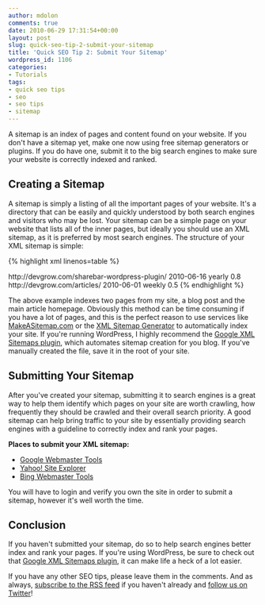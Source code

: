 ```yaml
---
author: mdolon
comments: true
date: 2010-06-29 17:31:54+00:00
layout: post
slug: quick-seo-tip-2-submit-your-sitemap
title: 'Quick SEO Tip 2: Submit Your Sitemap'
wordpress_id: 1106
categories:
- Tutorials
tags:
- quick seo tips
- seo
- seo tips
- sitemap
---
```


A sitemap is an index of pages and content found on your website.  If you don't have a sitemap yet, make one now using free sitemap generators or plugins.  If you do have one, submit it to the big search engines to make sure your website is correctly indexed and ranked.

## Creating a Sitemap

A sitemap is simply a listing of all the important pages of your website.  It's a directory that can be easily and quickly understood by both search engines and visitors who may be lost.  Your sitemap can be a simple page on your website that lists all of the inner pages, but ideally you should use an XML sitemap, as it is preferred by most search engines.  The structure of your XML sitemap is simple:

{% highlight xml linenos=table %}
<?xml version="1.0" encoding="UTF-8"?>
 <urlset xmlns="http://www.sitemaps.org/schemas/sitemap/0.9">
   <url>
     <loc>http://devgrow.com/sharebar-wordpress-plugin/</loc>
     <lastmod>2010-06-16</lastmod>
     <changefreq>yearly</changefreq>
     <priority>0.8</priority>
   </url>
   <url>
     <loc>http://devgrow.com/articles/</loc>
     <lastmod>2010-06-01</lastmod>
     <changefreq>weekly</changefreq>
     <priority>0.5</priority>
   </url>
 </urlset>
{% endhighlight %}

The above example indexes two pages from my site, a blog post and the main article homepage.  Obviously this method can be time consuming if you have a lot of pages, and this is the perfect reason to use services like [MakeASitemap.com](http://www.makeasitemap.com/) or the [XML Sitemap Generator](http://www.xml-sitemaps.com/) to automatically index your site.  If you're running WordPress, I highly recommend the [Google XML Sitemaps plugin](http://www.arnebrachhold.de/redir/sitemap-home/), which automates sitemap creation for you blog.  If you've manually created the file, save it in the root of your site.

## Submitting Your Sitemap

After you've created your sitemap, submitting it to search engines is a great way to help them identify which pages on your site are worth crawling, how frequently they should be crawled and their overall search priority.  A good sitemap can help bring traffic to your site by essentially providing search engines with a guideline to correctly index and rank your pages.

**Places to submit your XML sitemap:**

  * [Google Webmaster Tools](http://google.com/webmasters/)
  * [Yahoo! Site Explorer](http://siteexplorer.search.yahoo.com/)
  * [Bing Webmaster Tools](http://www.bing.com/webmaster)

You will have to login and verify you own the site in order to submit a sitemap, however it's well worth the time.

## Conclusion

If you haven't submitted your sitemap, do so to help search engines better index and rank your pages.  If you're using WordPress, be sure to check out that [Google XML Sitemaps plugin](http://www.arnebrachhold.de/redir/sitemap-home/), it can make life a heck of a lot easier.

If you have any other SEO tips, please leave them in the comments.  And as always, [subscribe to the RSS feed](http://feeds.feedburner.com/devgrow) if you haven't already and [follow us on Twitter](http://twitter.com/ThinkDevGrow)!